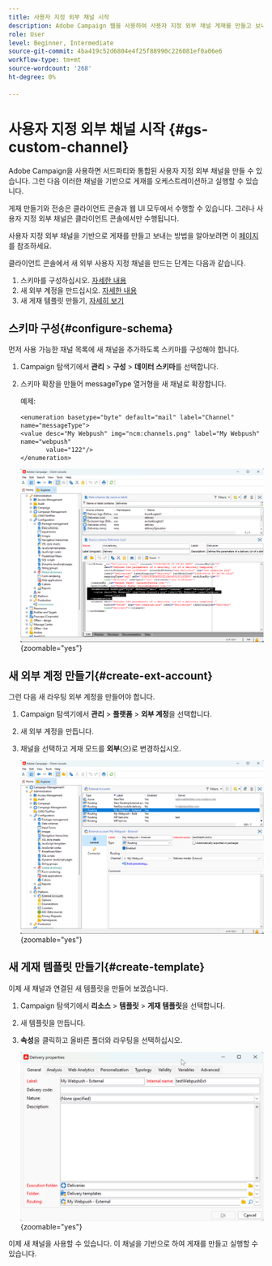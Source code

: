 ```yaml
---
title: 사용자 지정 외부 채널 시작
description: Adobe Campaign 웹을 사용하여 사용자 지정 외부 채널 게재를 만들고 보내는 방법을 알아봅니다
role: User
level: Beginner, Intermediate
source-git-commit: 4ba419c52d6804e4f25f88990c226081ef0a06e6
workflow-type: tm+mt
source-wordcount: '268'
ht-degree: 0%

---
```



# 사용자 지정 외부 채널 시작 {#gs-custom-channel}

Adobe Campaign을 사용하면 서드파티와 통합된 사용자 지정 외부 채널을 만들 수 있습니다. 그런 다음 이러한 채널을 기반으로 게재를 오케스트레이션하고 실행할 수 있습니다.

게재 만들기와 전송은 클라이언트 콘솔과 웹 UI 모두에서 수행할 수 있습니다. 그러나 사용자 지정 외부 채널은 클라이언트 콘솔에서만 수행됩니다.

사용자 지정 외부 채널을 기반으로 게재를 만들고 보내는 방법을 알아보려면 이 [페이지](https://experienceleague.adobe.com/docs/campaign-web/v8/msg/gs-custom-channel.html?lang=ko)를 참조하세요.

클라이언트 콘솔에서 새 외부 사용자 지정 채널을 만드는 단계는 다음과 같습니다.

1. 스키마를 구성하십시오. [자세한 내용](#configure-schema)
1. 새 외부 계정을 만드십시오. [자세한 내용](#create-ext-account)
1. 새 게재 템플릿 만들기, [자세히 보기](#create-template)

## 스키마 구성{#configure-schema}

먼저 사용 가능한 채널 목록에 새 채널을 추가하도록 스키마를 구성해야 합니다.

1. Campaign 탐색기에서 **관리** > **구성** > **데이터 스키마**&#x200B;를 선택합니다.

1. 스키마 확장을 만들어 messageType 열거형을 새 채널로 확장합니다.

   예제:

   ```
   <enumeration basetype="byte" default="mail" label="Channel" name="messageType">
   <value desc="My Webpush" img="ncm:channels.png" label="My Webpush" name="webpush"
          value="122"/>
   </enumeration>
   ```

   ![](assets/cus-schema.png){zoomable="yes"}

## 새 외부 계정 만들기{#create-ext-account}

그런 다음 새 라우팅 외부 계정을 만들어야 합니다.

1. Campaign 탐색기에서 **관리** > **플랫폼** > **외부 계정**&#x200B;을 선택합니다.

1. 새 외부 계정을 만듭니다.

1. 채널을 선택하고 게재 모드를 **외부**(으)로 변경하십시오.

   ![](assets/cus-ext-account.png){zoomable="yes"}

## 새 게재 템플릿 만들기{#create-template}

이제 새 채널과 연결된 새 템플릿을 만들어 보겠습니다.

1. Campaign 탐색기에서 **리소스** > **템플릿** > **게재 템플릿**&#x200B;을 선택합니다.

1. 새 템플릿을 만듭니다.

1. **속성**&#x200B;을 클릭하고 올바른 폴더와 라우팅을 선택하십시오.

   ![](assets/cus-template.png){zoomable="yes"}

이제 새 채널을 사용할 수 있습니다. 이 채널을 기반으로 하여 게재를 만들고 실행할 수 있습니다.


